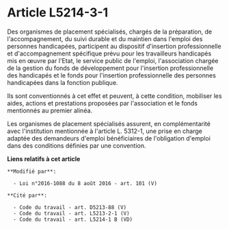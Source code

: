 # Article L5214-3-1

Des organismes de placement spécialisés, chargés de la préparation, de l'accompagnement, du suivi durable et du maintien dans
l'emploi des personnes handicapées, participent au dispositif d'insertion professionnelle et d'accompagnement spécifique
prévu pour les travailleurs handicapés mis en œuvre par l'Etat, le service public de l'emploi, l'association chargée de la
gestion du fonds de développement pour l'insertion professionnelle des handicapés et le fonds pour l'insertion
professionnelle des personnes handicapées dans la fonction publique.

Ils sont conventionnés à cet effet et peuvent, à cette condition, mobiliser les aides, actions et prestations proposées par
l'association et le fonds mentionnés au premier alinéa.

Les organismes de placement spécialisés assurent, en complémentarité avec l'institution mentionnée à l'article L. 5312-1, une
prise en charge adaptée des demandeurs d'emploi bénéficiaires de l'obligation d'emploi dans des conditions définies par une
convention.

**Liens relatifs à cet article**

	**Modifié par**:

	  - Loi n°2016-1088 du 8 août 2016 - art. 101 (V)

	**Cité par**:

	  - Code du travail - art. D5213-88 (V)
	  - Code du travail - art. L5213-2-1 (V)
	  - Code du travail - art. L5214-1 B (VD)

